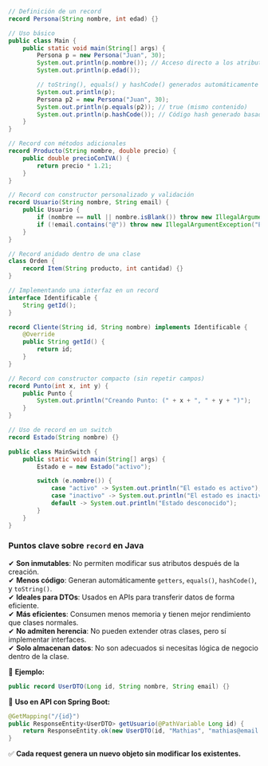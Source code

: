 ```java
// Definición de un record
record Persona(String nombre, int edad) {}

// Uso básico
public class Main {
    public static void main(String[] args) {
        Persona p = new Persona("Juan", 30);
        System.out.println(p.nombre()); // Acceso directo a los atributos
        System.out.println(p.edad());

        // toString(), equals() y hashCode() generados automáticamente
        System.out.println(p);
        Persona p2 = new Persona("Juan", 30);
        System.out.println(p.equals(p2)); // true (mismo contenido)
        System.out.println(p.hashCode()); // Código hash generado basado en los atributos
    }
}

// Record con métodos adicionales
record Producto(String nombre, double precio) {
    public double precioConIVA() {
        return precio * 1.21;
    }
}

// Record con constructor personalizado y validación
record Usuario(String nombre, String email) {
    public Usuario {
        if (nombre == null || nombre.isBlank()) throw new IllegalArgumentException("Nombre no puede estar vacío");
        if (!email.contains("@")) throw new IllegalArgumentException("Email inválido");
    }
}

// Record anidado dentro de una clase
class Orden {
    record Item(String producto, int cantidad) {}
}

// Implementando una interfaz en un record
interface Identificable {
    String getId();
}

record Cliente(String id, String nombre) implements Identificable {
    @Override
    public String getId() {
        return id;
    }
}

// Record con constructor compacto (sin repetir campos)
record Punto(int x, int y) {
    public Punto {
        System.out.println("Creando Punto: (" + x + ", " + y + ")");
    }
}

// Uso de record en un switch
record Estado(String nombre) {}

public class MainSwitch {
    public static void main(String[] args) {
        Estado e = new Estado("activo");

        switch (e.nombre()) {
            case "activo" -> System.out.println("El estado es activo");
            case "inactivo" -> System.out.println("El estado es inactivo");
            default -> System.out.println("Estado desconocido");
        }
    }
}

```

### **Puntos clave sobre `record` en Java**

✔ **Son inmutables**: No permiten modificar sus atributos después de la creación.  
✔ **Menos código**: Generan automáticamente `getters`, `equals()`, `hashCode()`, y `toString()`.  
✔ **Ideales para DTOs**: Usados en APIs para transferir datos de forma eficiente.  
✔ **Más eficientes**: Consumen menos memoria y tienen mejor rendimiento que clases normales.  
✔ **No admiten herencia**: No pueden extender otras clases, pero sí implementar interfaces.  
✔ **Solo almacenan datos**: No son adecuados si necesitas lógica de negocio dentro de la clase.

📌 **Ejemplo:**

```java
public record UserDTO(Long id, String nombre, String email) {}
```

📌 **Uso en API con Spring Boot:**

```java
@GetMapping("/{id}")
public ResponseEntity<UserDTO> getUsuario(@PathVariable Long id) {
    return ResponseEntity.ok(new UserDTO(id, "Mathias", "mathias@email.com"));
}
```

✅ **Cada request genera un nuevo objeto sin modificar los existentes.**